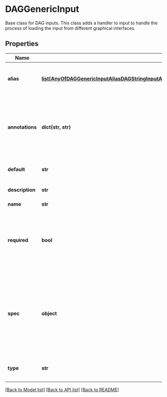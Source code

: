 # DAGGenericInput

Base class for DAG inputs.  This class adds a handler to input to handle the process of loading the input from different graphical interfaces.
## Properties
Name | Type | Description | Notes
------------ | ------------- | ------------- | -------------
**alias** | [**list[AnyOfDAGGenericInputAliasDAGStringInputAliasDAGIntegerInputAliasDAGNumberInputAliasDAGBooleanInputAliasDAGFolderInputAliasDAGFileInputAliasDAGPathInputAliasDAGArrayInputAliasDAGJSONObjectInputAliasDAGLinkedInputAlias]**](AnyOfDAGGenericInputAliasDAGStringInputAliasDAGIntegerInputAliasDAGNumberInputAliasDAGBooleanInputAliasDAGFolderInputAliasDAGFileInputAliasDAGPathInputAliasDAGArrayInputAliasDAGJSONObjectInputAliasDAGLinkedInputAlias.md) | A list of aliases for this input in different platforms. | [optional] 
**annotations** | **dict(str, str)** | An optional dictionary to add annotations to inputs. These annotations will be used by the client side libraries. | [optional] 
**default** | **str** | Default value for generic input. | [optional] 
**description** | **str** | Optional description for input. | [optional] 
**name** | **str** | Input name. | 
**required** | **bool** | A field to indicate if this input is required. This input needs to be set explicitly even when a default value is provided. | [optional] [default to False]
**spec** | **object** | An optional JSON Schema specification to validate the input value. You can use validate_spec method to validate a value against the spec. | [optional] 
**type** | **str** |  | [optional] [readonly] [default to 'DAGGenericInput']

[[Back to Model list]](../README.md#documentation-for-models) [[Back to API list]](../README.md#documentation-for-api-endpoints) [[Back to README]](../README.md)


